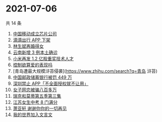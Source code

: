 # 2021-07-06

共 14 条

<!-- BEGIN ZHIHUSEARCH -->
<!-- 最后更新时间 Tue Jul 06 2021 17:08:07 GMT+0800 (China Standard Time) -->
1. [中国移动成立芯片公司](https://www.zhihu.com/search?q=中国移动)
1. [滴滴出行 APP 下架](https://www.zhihu.com/search?q=滴滴下架)
1. [林生斌再婚得女](https://www.zhihu.com/search?q=林生斌)
1. [云南新增 3 例本土确诊](https://www.zhihu.com/search?q=云南疫情)
1. [小米再发 1.2 亿股重奖技术人才](https://www.zhihu.com/search?q=小米)
1. [控制欲算爱的表现吗](https://www.zhihu.com/search?q=扑通扑通的心)
1. [青岛遭最大规模浒苔侵袭](https://www.zhihu.com/search?q=青岛 浒苔)
1. [中国邮政储蓄银行被罚 449 万](https://www.zhihu.com/search?q=中国邮政储蓄银行)
1. [深圳禁止 APP「不全面授权就不让用」](https://www.zhihu.com/search?q=大数据杀熟)
1. [女子网恋被骗八百多万](https://www.zhihu.com/search?q=网恋被骗)
1. [瑞克和莫蒂第五季第三集](https://www.zhihu.com/search?q=瑞克和莫蒂)
1. [江苏女生中考 8 门满分](https://www.zhihu.com/search?q=中考)
1. [萧亚轩 谢谢你你的一切再见](https://www.zhihu.com/search?q=萧亚轩)
1. [我的世界加入文言文](https://www.zhihu.com/search?q=我的世界)
<!-- END ZHIHUSEARCH -->
